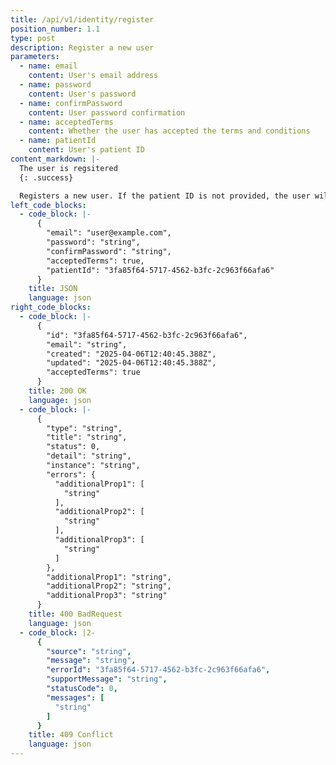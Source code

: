 ```yaml
---
title: /api/v1/identity/register
position_number: 1.1
type: post
description: Register a new user
parameters:
  - name: email
    content: User's email address
  - name: password
    content: User's password
  - name: confirmPassword
    content: User password confirmation
  - name: acceptedTerms
    content: Whether the user has accepted the terms and conditions
  - name: patientId
    content: User's patient ID
content_markdown: |-
  The user is regsitered
  {: .success}

  Registers a new user. If the patient ID is not provided, the user will be registered as a patient, oterwise as a care giver.
left_code_blocks:
  - code_block: |-
      {
        "email": "user@example.com",
        "password": "string",
        "confirmPassword": "string",
        "acceptedTerms": true,
        "patientId": "3fa85f64-5717-4562-b3fc-2c963f66afa6"
      }
    title: JSON
    language: json
right_code_blocks:
  - code_block: |-
      {
        "id": "3fa85f64-5717-4562-b3fc-2c963f66afa6",
        "email": "string",
        "created": "2025-04-06T12:40:45.388Z",
        "updated": "2025-04-06T12:40:45.388Z",
        "acceptedTerms": true
      }
    title: 200 OK
    language: json
  - code_block: |-
      {
        "type": "string",
        "title": "string",
        "status": 0,
        "detail": "string",
        "instance": "string",
        "errors": {
          "additionalProp1": [
            "string"
          ],
          "additionalProp2": [
            "string"
          ],
          "additionalProp3": [
            "string"
          ]
        },
        "additionalProp1": "string",
        "additionalProp2": "string",
        "additionalProp3": "string"
      }
    title: 400 BadRequest
    language: json
  - code_block: |2-
      {
        "source": "string",
        "message": "string",
        "errorId": "3fa85f64-5717-4562-b3fc-2c963f66afa6",
        "supportMessage": "string",
        "statusCode": 0,
        "messages": [
          "string"
        ]
      }
    title: 409 Conflict
    language: json
---
```

